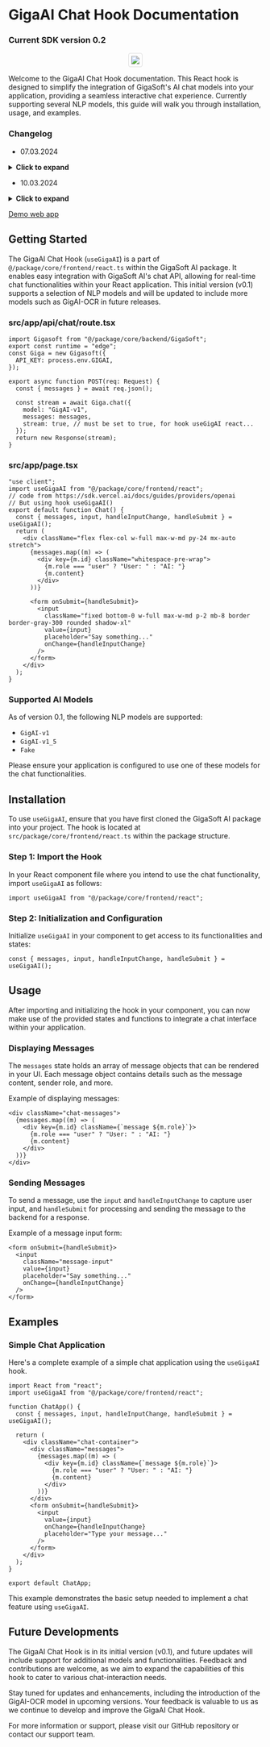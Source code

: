 # GigaAI Chat Hook Documentation
### Current SDK version 0.2

<div style="text-align: center;">
<img style=" border: 1px solid #ddd; border-radius: 4px; padding: 5px; max-width: 35%; text-align: center;"  src="https://main.gigasoft.com.pl/logo.png"> </img>
</div>





Welcome to the GigaAI Chat Hook documentation. This React hook is designed to simplify the integration of GigaSoft's AI chat models into your application, providing a seamless interactive chat experience. Currently supporting several NLP models, this guide will walk you through installation, usage, and examples.


 ### Changelog

* 07.03.2024
<details>

<summary> <b>Click to expand </b></summary>
Added interface in react.ts!

```tsx
interface UseGigaAIParams {
  api: string;
  additionalData?: AdditionalData;
}

export default function useGigaAI({
  api="api/chat",
  additionalData
}: UseGigaAIParams) 
```
Now u can send optional data to api 

 ## Added support for receiving raw replies

Example 
```ts
export async function POST(req: Request) {
  const { messages } = await req.json();
  
  const raw = "aaaa";
  return new Response(raw);

  const stream = await Giga.chat({
    model: "GigAI-v1",
    messages: messages,
    stream:true, // must be set to true, for hook useGigAI react...
    
  })
  return new Response(stream);
}
```
</details>

 * 10.03.2024
<details>

<summary> <b>Click to expand </b></summary>
* Added support for models OCR 
</details>




[Demo web app](https://github.com/Turbo1337GS/ChatbotUI)

## Getting Started

The GigaAI Chat Hook (`useGigaAI`) is a part of `@/package/core/frontend/react.ts` within the GigaSoft AI package. It enables easy integration with GigaSoft AI's chat API, allowing for real-time chat functionalities within your React application. This initial version (v0.1) supports a selection of NLP models and will be updated to include more models such as GigAI-OCR in future releases.

### src/app/api/chat/route.tsx

```tsx
import Gigasoft from "@/package/core/backend/GigaSoft";
export const runtime = "edge";
const Giga = new Gigasoft({
  API_KEY: process.env.GIGAI,
});

export async function POST(req: Request) {
  const { messages } = await req.json();

  const stream = await Giga.chat({
    model: "GigAI-v1",
    messages: messages,
    stream: true, // must be set to true, for hook useGigAI react...
  });
  return new Response(stream);
}
```

### src/app/page.tsx

```tsx
"use client";
import useGigaAI from "@/package/core/frontend/react";
// code from https://sdk.vercel.ai/docs/guides/providers/openai
// But using hook useGigaAI()
export default function Chat() {
  const { messages, input, handleInputChange, handleSubmit } = useGigaAI();
  return (
    <div className="flex flex-col w-full max-w-md py-24 mx-auto stretch">
      {messages.map((m) => (
        <div key={m.id} className="whitespace-pre-wrap">
          {m.role === "user" ? "User: " : "AI: "}
          {m.content}
        </div>
      ))}

      <form onSubmit={handleSubmit}>
        <input
          className="fixed bottom-0 w-full max-w-md p-2 mb-8 border border-gray-300 rounded shadow-xl"
          value={input}
          placeholder="Say something..."
          onChange={handleInputChange}
        />
      </form>
    </div>
  );
}
```

### Supported AI Models

As of version 0.1, the following NLP models are supported:

- `GigAI-v1`
- `GigAI-v1_5`
- `Fake`

Please ensure your application is configured to use one of these models for the chat functionalities.

## Installation

To use `useGigaAI`, ensure that you have first cloned the GigaSoft AI package into your project. The hook is located at `src/package/core/frontend/react.ts` within the package structure.

### Step 1: Import the Hook

In your React component file where you intend to use the chat functionality, import `useGigaAI` as follows:

```tsx
import useGigaAI from "@/package/core/frontend/react";
```

### Step 2: Initialization and Configuration

Initialize `useGigaAI` in your component to get access to its functionalities and states:

```tsx
const { messages, input, handleInputChange, handleSubmit } = useGigaAI();
```

## Usage

After importing and initializing the hook in your component, you can now make use of the provided states and functions to integrate a chat interface within your application.

### Displaying Messages

The `messages` state holds an array of message objects that can be rendered in your UI. Each message object contains details such as the message content, sender role, and more.

Example of displaying messages:

```tsx
<div className="chat-messages">
  {messages.map((m) => (
    <div key={m.id} className={`message ${m.role}`}>
      {m.role === "user" ? "User: " : "AI: "}
      {m.content}
    </div>
  ))}
</div>
```

### Sending Messages

To send a message, use the `input` and `handleInputChange` to capture user input, and `handleSubmit` for processing and sending the message to the backend for a response.

Example of a message input form:

```tsx
<form onSubmit={handleSubmit}>
  <input
    className="message-input"
    value={input}
    placeholder="Say something..."
    onChange={handleInputChange}
  />
</form>
```

## Examples

### Simple Chat Application

Here's a complete example of a simple chat application using the `useGigaAI` hook.

```tsx
import React from "react";
import useGigaAI from "@/package/core/frontend/react";

function ChatApp() {
  const { messages, input, handleInputChange, handleSubmit } = useGigaAI();

  return (
    <div className="chat-container">
      <div className="messages">
        {messages.map((m) => (
          <div key={m.id} className={`message ${m.role}`}>
            {m.role === "user" ? "User: " : "AI: "}
            {m.content}
          </div>
        ))}
      </div>
      <form onSubmit={handleSubmit}>
        <input
          value={input}
          onChange={handleInputChange}
          placeholder="Type your message..."
        />
      </form>
    </div>
  );
}

export default ChatApp;
```

This example demonstrates the basic setup needed to implement a chat feature using `useGigaAI`.

## Future Developments

The GigaAI Chat Hook is in its initial version (v0.1), and future updates will include support for additional models and functionalities. Feedback and contributions are welcome, as we aim to expand the capabilities of this hook to cater to various chat-interaction needs.

Stay tuned for updates and enhancements, including the introduction of the GigAI-OCR model in upcoming versions. Your feedback is valuable to us as we continue to develop and improve the GigaAI Chat Hook.

For more information or support, please visit our GitHub repository or contact our support team.

